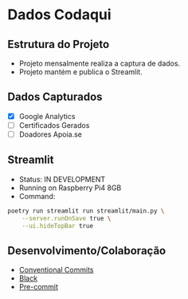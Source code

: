 # Dados Codaqui

## Estrutura do Projeto

- Projeto mensalmente realiza a captura de dados.
- Projeto mantém e publica o Streamlit.

## Dados Capturados

- [X] Google Analytics
- [ ] Certificados Gerados
- [ ] Doadores Apoia.se

## Streamlit

- Status: IN DEVELOPMENT
- Running on Raspberry Pi4 8GB
- Command:
```bash
poetry run streamlit run streamlit/main.py \
    --server.runOnSave true \
    --ui.hideTopBar true
```


## Desenvolvimento/Colaboração

- [Conventional Commits](https://www.conventionalcommits.org/en/v1.0.0/)
- [Black](https://github.com/psf/black)
- [Pre-commit](https://pre-commit.com/)
